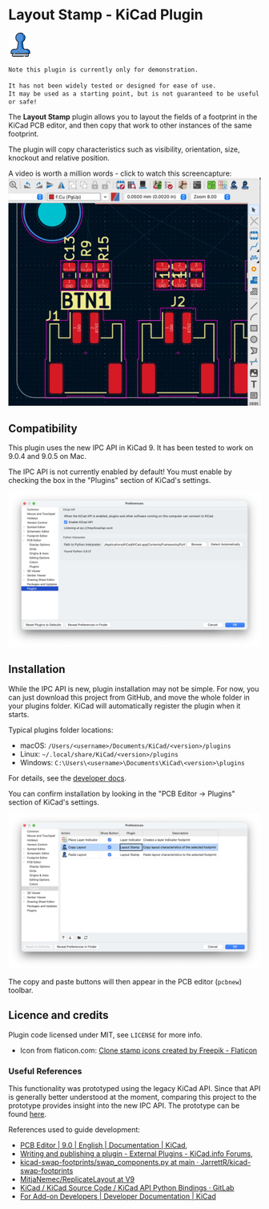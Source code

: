 # Layout Stamp - KiCad Plugin

![logo](icons/layout_stamp_48.png)

    Note this plugin is currently only for demonstration.
    
    It has not been widely tested or designed for ease of use. 
    It may be used as a starting point, but is not guaranteed to be useful or safe!

The **Layout Stamp** plugin allows you to layout the fields of a footprint in the KiCad PCB editor, and then copy that work to other instances of the same footprint.

The plugin will copy characteristics such as visibility, orientation, size, knockout and relative position.

A video is worth a million words - click to watch this screencapture:
[![Watch the screen capture](docs/screencapture_thumb.jpg)](https://vimeo.com/1127834200?share=copy&fl=sv&fe=ci)

## Compatibility
This plugin uses the new IPC API in KiCad 9. It has been tested to work on 9.0.4 and 9.0.5 on Mac.

The IPC API is not currently enabled by default! You must enable by checking the box in the "Plugins" section of KiCad's settings.

![Enable KiCad API](docs/screenshot-enable_api.png)

## Installation
While the IPC API is new, plugin installation may not be simple. For now, you can just download this project from GitHub, and move the whole folder in your plugins folder. KiCad will automatically register the plugin when it starts.

Typical plugins folder locations:

- macOS: `/Users/<username>/Documents/KiCad/<version>/plugins`
- Linux: `~/.local/share/KiCad/<version>/plugins`
- Windows: `C:\Users\<username>\Documents\KiCad\<version>\plugins`

For details, see the [developer docs](https://dev-docs.kicad.org/en/apis-and-binding/ipc-api/for-addon-developers/index.html#_plugin_action_registration).

You can confirm installation by looking in the "PCB Editor -> Plugins" section of KiCad's settings.

![Plugin settings](docs/screenshot-plugin_settings.png)

The copy and paste buttons will then appear in the PCB editor (`pcbnew`) toolbar.


## Licence and credits

Plugin code licensed under MIT, see `LICENSE` for more info.

 - Icon from flaticon.com: <a href="https://www.flaticon.com/free-icons/clone-stamp" title="clone stamp icons">Clone stamp icons created by Freepik - Flaticon</a>


### Useful References

This functionality was prototyped using the legacy KiCad API. Since that API is generally better understood at the moment, comparing this project to the prototype provides insight into the new IPC API. The prototype can be found [here](docs/legacy_api-replicate_properties.txt).

References used to guide development:

- [PCB Editor | 9.0 | English | Documentation | KiCad](https://docs.kicad.org/9.0/en/pcbnew/pcbnew.html#multichannel),
- [Writing and publishing a plugin - External Plugins - KiCad.info Forums](https://forum.kicad.info/t/writing-and-publishing-a-plugin/38830),
- [kicad-swap-footprints/swap_components.py at main · JarrettR/kicad-swap-footprints](https://github.com/JarrettR/kicad-swap-footprints/blob/main/swap_components.py)
- [MitjaNemec/ReplicateLayout at V9](https://github.com/MitjaNemec/ReplicateLayout/tree/V9)
- [KiCad / KiCad Source Code / KiCad API Python Bindings · GitLab](https://gitlab.com/kicad/code/kicad-python)
- [For Add-on Developers | Developer Documentation | KiCad](https://dev-docs.kicad.org/en/apis-and-binding/ipc-api/for-addon-developers/index.html)
